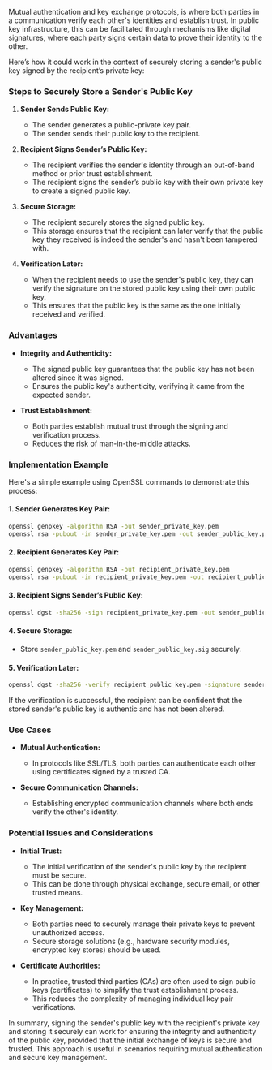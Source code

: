 Mutual authentication and key exchange protocols, is where both parties in a communication verify each other's identities and establish trust. In public key infrastructure, this can be facilitated through mechanisms like digital signatures, where each party signs certain data to prove their identity to the other.

Here’s how it could work in the context of securely storing a sender's public key signed by the recipient’s private key:

### Steps to Securely Store a Sender's Public Key

1. **Sender Sends Public Key:**
   - The sender generates a public-private key pair.
   - The sender sends their public key to the recipient.

2. **Recipient Signs Sender’s Public Key:**
   - The recipient verifies the sender's identity through an out-of-band method or prior trust establishment.
   - The recipient signs the sender’s public key with their own private key to create a signed public key.

3. **Secure Storage:**
   - The recipient securely stores the signed public key.
   - This storage ensures that the recipient can later verify that the public key they received is indeed the sender's and hasn't been tampered with.

4. **Verification Later:**
   - When the recipient needs to use the sender's public key, they can verify the signature on the stored public key using their own public key.
   - This ensures that the public key is the same as the one initially received and verified.

### Advantages

- **Integrity and Authenticity:**
  - The signed public key guarantees that the public key has not been altered since it was signed.
  - Ensures the public key's authenticity, verifying it came from the expected sender.

- **Trust Establishment:**
  - Both parties establish mutual trust through the signing and verification process.
  - Reduces the risk of man-in-the-middle attacks.

### Implementation Example

Here's a simple example using OpenSSL commands to demonstrate this process:

#### 1. **Sender Generates Key Pair:**
```sh
openssl genpkey -algorithm RSA -out sender_private_key.pem
openssl rsa -pubout -in sender_private_key.pem -out sender_public_key.pem
```

#### 2. **Recipient Generates Key Pair:**
```sh
openssl genpkey -algorithm RSA -out recipient_private_key.pem
openssl rsa -pubout -in recipient_private_key.pem -out recipient_public_key.pem
```

#### 3. **Recipient Signs Sender’s Public Key:**
```sh
openssl dgst -sha256 -sign recipient_private_key.pem -out sender_public_key.sig sender_public_key.pem
```

#### 4. **Secure Storage:**
- Store `sender_public_key.pem` and `sender_public_key.sig` securely.

#### 5. **Verification Later:**
```sh
openssl dgst -sha256 -verify recipient_public_key.pem -signature sender_public_key.sig sender_public_key.pem
```

If the verification is successful, the recipient can be confident that the stored sender's public key is authentic and has not been altered.

### Use Cases

- **Mutual Authentication:**
  - In protocols like SSL/TLS, both parties can authenticate each other using certificates signed by a trusted CA.

- **Secure Communication Channels:**
  - Establishing encrypted communication channels where both ends verify the other's identity.

### Potential Issues and Considerations

- **Initial Trust:**
  - The initial verification of the sender's public key by the recipient must be secure.
  - This can be done through physical exchange, secure email, or other trusted means.

- **Key Management:**
  - Both parties need to securely manage their private keys to prevent unauthorized access.
  - Secure storage solutions (e.g., hardware security modules, encrypted key stores) should be used.

- **Certificate Authorities:**
  - In practice, trusted third parties (CAs) are often used to sign public keys (certificates) to simplify the trust establishment process.
  - This reduces the complexity of managing individual key pair verifications.

In summary, signing the sender's public key with the recipient's private key and storing it securely can work for ensuring the integrity and authenticity of the public key, provided that the initial exchange of keys is secure and trusted. This approach is useful in scenarios requiring mutual authentication and secure key management.